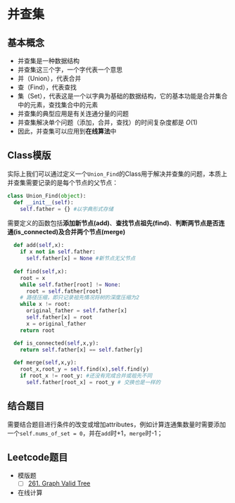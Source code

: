 # 并查集
## 基本概念
- 并查集是一种数据结构
- 并查集这三个字，一个字代表一个意思
- 并（Union），代表合并
- 查（Find），代表查找
- 集（Set），代表这是一个以字典为基础的数据结构，它的基本功能是合并集合中的元素，查找集合中的元素
- 并查集的典型应用是有关连通分量的问题
- 并查集解决单个问题（添加，合并，查找）的时间复杂度都是 $O(1)$
- 因此，并查集可以应用到**在线算法**中
## Class模版
实际上我们可以通过定义一个`Union_Find`的Class用于解决并查集的问题，本质上并查集需要记录的是每个节点的父节点：
```Python
class Union_Find(object):
  def __init__(self):
    self.father = {} #以字典形式存储
```
需要定义的函数包括**添加新节点(add)**、**查找节点祖先(find)**、**判断两节点是否连通(is_connected)**及**合并两个节点(merge)**
```Python
  def add(self,x):
    if x not in self.father:
      self.father[x] = None #新节点无父节点
			
  def find(self,x):
    root = x
    while self.father[root] != None:
      root = self.father[root]
    # 路径压缩，即只记录祖先情况将树的深度压缩为2
    while x != root:
      original_father = self.father[x]
      self.father[x] = root
      x = original_father
    return root

  def is_connected(self,x,y):
    return self.father[x] == self.father[y]
  
  def merge(self,x,y):
    root_x,root_y = self.find(x),self.find(y)
    if root_x != root_y: #还没有完成合并或祖先不同
      self.father[root_x] = root_y # 交换也是一样的
```
## 结合题目
需要结合题目进行条件的改变或增加attributes，例如计算连通集数量时需要添加一个`self.nums_of_set = 0`，并在`add`时+1，`merge`时-1；
## Leetcode题目
- 模版题
  - [ ] [261. Graph Valid Tree](https://leetcode.cn/problems/graph-valid-tree/)
- 在线计算
